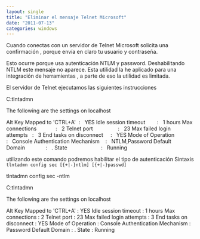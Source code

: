 ```yaml
---
layout: single
title: "Eliminar el mensaje Telnet Microsoft"
date: "2011-07-13"
categories: windows
---
```


Cuando conectas con un servidor de Telnet Microsoft solicita una confirmación , porque envía en claro tu usuario y contraseña.

Esto ocurre porque usa autenticación NTLM y password. Deshabilitando NTLM este mensaje no aparece. Esta utilidad la he aplicado para una integración de herramientas , a parte de eso la utilidad es limitada.

El servidor de Telnet ejecutamos las siguientes instrucciones

C:tlntadmn

The following are the settings on localhost

Alt Key Mapped to 'CTRL+A'  :   YES
Idle session timeout        :   1 hours
Max connections             :   2
Telnet port                 :   23
Max failed login attempts   :   3
End tasks on disconnect     :   YES
Mode of Operation           :   Console
Authentication Mechanism    :   NTLM,Password
Default Domain              :   .
State                       :   Running

utilizando este comando podremos habilitar el tipo de autenticación Sintaxis `tlntadmn config sec [{+|-}ntlm] [{+|-}passwd]`

tlntadmn config sec -ntlm

C:tlntadmn

The following are the settings on localhost

Alt Key Mapped to 'CTRL+A'  :   YES
Idle session timeout        :   1 hours
Max connections             :   2
Telnet port                 :   23
Max failed login attempts   :   3
End tasks on disconnect     :   YES
Mode of Operation           :   Console
Authentication Mechanism    :   Password
Default Domain              :   .
State                       :   Running
